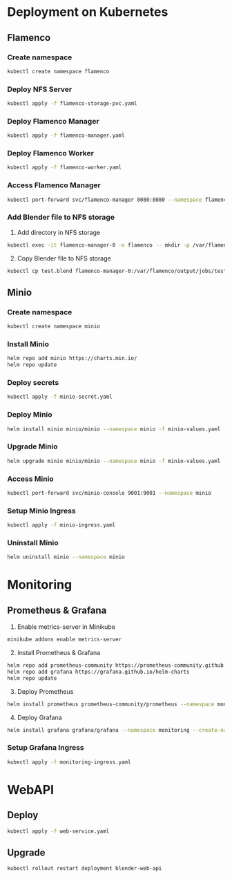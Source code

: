 # Deployment on Kubernetes

## Flamenco

### Create namespace

````bash
kubectl create namespace flamenco
````

### Deploy NFS Server

````bash
kubectl apply -f flamenco-storage-pvc.yaml
````

### Deploy Flamenco Manager

````bash
kubectl apply -f flamenco-manager.yaml
````

### Deploy Flamenco Worker

````bash
kubectl apply -f flamenco-worker.yaml
````

### Access Flamenco Manager

````bash
kubectl port-forward svc/flamenco-manager 8080:8080 --namespace flamenco
````

### Add Blender file to NFS storage

1. Add directory in NFS storage

````bash
kubectl exec -it flamenco-manager-0 -n flamenco -- mkdir -p /var/flamenco/output/jobs
````

2. Copy Blender file to NFS storage

````bash
kubectl cp test.blend flamenco-manager-0:/var/flamenco/output/jobs/test.blend -n flamenco
````

## Minio

### Create namespace

```bash
kubectl create namespace minio
```

### Install Minio

```bash
helm repo add minio https://charts.min.io/
helm repo update
```

### Deploy secrets

```bash
kubectl apply -f minio-secret.yaml
```

### Deploy Minio

```bash
helm install minio minio/minio --namespace minio -f minio-values.yaml
```

### Upgrade Minio

```bash
helm upgrade minio minio/minio --namespace minio -f minio-values.yaml
```

### Access Minio

```bash
kubectl port-forward svc/minio-console 9001:9001 --namespace minio
```

### Setup Minio Ingress

```bash
kubectl apply -f minio-ingress.yaml
```

### Uninstall Minio

```bash
helm uninstall minio --namespace minio
```

# Monitoring

## Prometheus & Grafana

1. Enable metrics-server in Minikube

```bash
minikube addons enable metrics-server
```

2. Install Prometheus & Grafana

```bash
helm repo add prometheus-community https://prometheus-community.github.io/helm-charts
helm repo add grafana https://grafana.github.io/helm-charts
helm repo update
```

3. Deploy Prometheus

```bash
helm install prometheus prometheus-community/prometheus --namespace monitoring --create-namespace
```

4. Deploy Grafana

```bash
helm install grafana grafana/grafana --namespace monitoring --create-namespace
```

### Setup Grafana Ingress

```bash
kubectl apply -f monitoring-ingress.yaml
```

# WebAPI

## Deploy

```bash
kubectl apply -f web-service.yaml
```

## Upgrade

```bash
kubectl rollout restart deployment blender-web-api
```